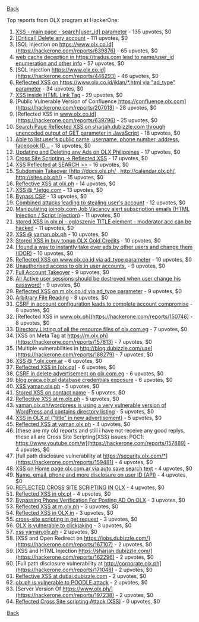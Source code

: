 [Back](../README.md)

Top reports from OLX program at HackerOne:

1. [XSS - main page - search[user_id] parameter](https://hackerone.com/reports/477771) - 135 upvotes, $0
2. [[Critical] Delete any account](https://hackerone.com/reports/158872) - 111 upvotes, $0
3. [SQL Injection on https://www.olx.co.id](https://hackerone.com/reports/639876) - 65 upvotes, $0
4. [web cache deception in https://tradus.com lead to name/user_id enumeration and other info](https://hackerone.com/reports/537564) - 57 upvotes, $0
5. [SQL Injection https://www.olx.co.id](https://hackerone.com/reports/446293) - 46 upvotes, $0
6. [Reflected XSS on https://www.olx.co.id/iklan/*.html via "ad_type" parameter](https://hackerone.com/reports/630265) - 34 upvotes, $0
7. [XSS inside HTML Link Tag](https://hackerone.com/reports/504984) - 29 upvotes, $0
8. [Public Vulnerable Version of Confluence https://confluence.olx.com](https://hackerone.com/reports/207013) - 28 upvotes, $0
9. [Reflected XSS in www.olx.co.id](https://hackerone.com/reports/639796) - 25 upvotes, $0
10. [Search Page Reflected XSS on sharjah.dubizzle.com through unencoded output of GET parameter in JavaScript](https://hackerone.com/reports/363571) - 18 upvotes, $0
11. [Able to list user's public name, username, phone number, address, facebook ID...](https://hackerone.com/reports/167206) - 18 upvotes, $0
12. [Updating and Deleting any Ads on OLX Philippines](https://hackerone.com/reports/150631) - 17 upvotes, $0
13. [Cross Site Scripting -&gt; Reflected XSS](https://hackerone.com/reports/150568) - 17 upvotes, $0
14. [XSS Reflected at SEARCH &gt;&gt;](https://hackerone.com/reports/429647) - 16 upvotes, $0
15. [Subdomain Takeover (http://docs.olx.ph/ , http://calendar.olx.ph/, http://sites.olx.ph/)](https://hackerone.com/reports/206516) - 15 upvotes, $0
16. [Reflective XSS at olx.ph](https://hackerone.com/reports/361647) - 14 upvotes, $0
17. [XSS @ *.letgo.com](https://hackerone.com/reports/150822) - 13 upvotes, $0
18. [Bypass CSP](https://hackerone.com/reports/371980) - 13 upvotes, $0
19. [Combined attacks leading to stealing user's account](https://hackerone.com/reports/205529) - 12 upvotes, $0
20. [Manipulating joinolx.com Job Vacancy alert subscription emails (HTML Injection / Script Injection)](https://hackerone.com/reports/151149) - 11 upvotes, $0
21. [stored XSS in olx.pl - ogloszenie TITLE element - moderator acc can be hacked](https://hackerone.com/reports/150668) - 11 upvotes, $0
22. [XSS @ yaman.olx.ph](https://hackerone.com/reports/150565) - 10 upvotes, $0
23. [Stored XSS in buy topup OLX Gold Credits](https://hackerone.com/reports/169625) - 10 upvotes, $0
24. [I found a way to instantly take over ads by other users and change them (IDOR)](https://hackerone.com/reports/253929) - 10 upvotes, $0
25. [Reflected XSS on www.olx.co.id via ad_type parameter](https://hackerone.com/reports/633751) - 10 upvotes, $0
26. [Unauthorised access to olx.in user accounts.](https://hackerone.com/reports/155130) - 9 upvotes, $0
27. [Full Account Takeover](https://hackerone.com/reports/159202) - 9 upvotes, $0
28. [All Active user sessions should be destroyed when user change his password!](https://hackerone.com/reports/150540) - 9 upvotes, $0
29. [Reflected XSS on m.olx.co.id via ad_type parameter](https://hackerone.com/reports/636278) - 9 upvotes, $0
30. [Arbitrary File Reading](https://hackerone.com/reports/150783) - 8 upvotes, $0
31. [CSRF in account configuration leads to complete account compromise](https://hackerone.com/reports/150586) - 8 upvotes, $0
32. [Reflected XSS in www.olx.ph](https://hackerone.com/reports/150746) - 8 upvotes, $0
33. [Directory Listing of all the resource files of olx.com.eg](https://hackerone.com/reports/175760) - 7 upvotes, $0
34. [XSS on Meta Tag at https://m.olx.ph](https://hackerone.com/reports/157813) - 7 upvotes, $0
35. [Multiple vulnerabilities in http://blog.dubizzle.com/uae](https://hackerone.com/reports/188279) - 7 upvotes, $0
36. [XSS @ *.olx.com.ar](https://hackerone.com/reports/150560) - 6 upvotes, $0
37. [Reflected XSS in [olx.qa]](https://hackerone.com/reports/191332) - 6 upvotes, $0
38. [CSRF in delete advertisement on olx.com.eg](https://hackerone.com/reports/178384) - 6 upvotes, $0
39. [blog.praca.olx.pl database credentials exposure](https://hackerone.com/reports/448985) - 6 upvotes, $0
40. [XSS yaman.olx.ph](https://hackerone.com/reports/151147) - 5 upvotes, $0
41. [Stored XSS on contact name](https://hackerone.com/reports/152069) - 5 upvotes, $0
42. [Reflective XSS at m.olx.ph](https://hackerone.com/reports/177230) - 5 upvotes, $0
43. [yaman.olx.ph/wordpress is using a very vulnerable version of WordPress and contains directory listing](https://hackerone.com/reports/202918) - 5 upvotes, $0
44. [XSS in OLX.pl ("title" in new advertisement)](https://hackerone.com/reports/267473) - 5 upvotes, $0
45. [Reflected XSS at yaman.olx.ph](https://hackerone.com/reports/151258) - 4 upvotes, $0
46. [these are my old reports and still i have not receive any good replys, these all are Cross Site Scripting(XSS) issues: POC1: https://www.youtube.com/w](https://hackerone.com/reports/157889) - 4 upvotes, $0
47. [full path disclosure vulnerability at https://security.olx.com/*](https://hackerone.com/reports/159481) - 4 upvotes, $0
48. [XSS on Home page olx.com.ar via auto save search text](https://hackerone.com/reports/151691) - 4 upvotes, $0
49. [Name, email, phone and more disclosure on user ID (API)](https://hackerone.com/reports/171917) - 4 upvotes, $0
50. [REFLECTED CROSS SITE SCRIPTING IN OLX](https://hackerone.com/reports/151305) - 4 upvotes, $0
51. [Reflected XSS in olx.pt](https://hackerone.com/reports/206125) - 4 upvotes, $0
52. [Bypassing Phone Verification For Posting AD On OLX](https://hackerone.com/reports/165854) - 3 upvotes, $0
53. [Reflected XSS at m.olx.ph](https://hackerone.com/reports/175410) - 3 upvotes, $0
54. [Reflected XSS in OLX.in](https://hackerone.com/reports/175801) - 3 upvotes, $0
55. [cross-site scripting in get request](https://hackerone.com/reports/150944) - 3 upvotes, $0
56. [OLX is vulnerable to clickjaking](https://hackerone.com/reports/231713) - 3 upvotes, $0
57. [xss yaman.olx.ph](https://hackerone.com/reports/151310) - 2 upvotes, $0
58. [XSS and Open Redirect on https://jobs.dubizzle.com/](https://hackerone.com/reports/167107) - 2 upvotes, $0
59. [XSS and HTML Injection https://sharjah.dubizzle.com/](https://hackerone.com/reports/162296) - 2 upvotes, $0
60. [Full path disclosure vulnerability at http://corporate.olx.ph](https://hackerone.com/reports/171048) - 2 upvotes, $0
61. [Reflective XSS at dubai.dubizzle.com](https://hackerone.com/reports/177619) - 2 upvotes, $0
62. [olx.ph is vulnerable to POODLE attack](https://hackerone.com/reports/192284) - 2 upvotes, $0
63. [Server Version Of https://www.olx.ph/](https://hackerone.com/reports/197238) - 2 upvotes, $0
64. [Reflected Cross Site scripting Attack (XSS)](https://hackerone.com/reports/150837) - 0 upvotes, $0


[Back](../README.md)